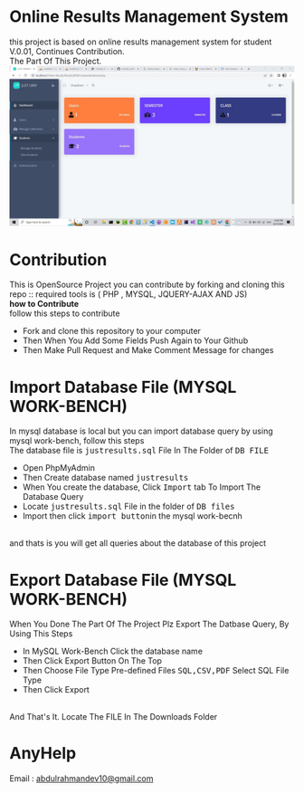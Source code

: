 # Online Results Management System
this project is based on online results management system for student<br>
V.0.01, Continues Contribution. <br>
The Part Of This Project.
![](./Results/thumb.JPG)

# Contribution
This is OpenSource Project you can contribute by forking and cloning this repo :: required tools is ( PHP , MYSQL, JQUERY-AJAX AND JS) <br>
<b>how to Contribute</b><br>
follow this steps to contribute<br>
<ul>
<li>Fork and clone this repository to your computer</li>
<li>Then When You Add Some Fields Push Again to Your Github</li>
<li>Then Make Pull Request and Make Comment Message for changes</li>
</ul>

#  Import Database File (MYSQL WORK-BENCH)
In mysql database is local but you can import database query by using mysql work-bench,
follow this steps<br>
The database file is  <kbd>justresults.sql</kbd> File In The Folder of <kbd>DB FILE</kbd>
<ul>
<li>Open PhpMyAdmin</li>
<li>Then Create database named <kbd>justresults</kbd></li>
<li>When You create the database, Click <kbd>Import</kbd> tab To Import The Database Query</li>
<li>Locate <kbd>justresults.sql</kbd> File in the folder of <kbd>DB files</kbd></li>
<li>Import then click <kbd>import button</kbd>in the mysql work-becnh</li>
</ul><br>
and thats is you will get all queries about the database of this project


#  Export Database File (MYSQL WORK-BENCH)
When You Done The Part Of The Project Plz Export The Datbase Query, 
By Using This Steps<br>
<ul>
<li>In MySQL Work-Bench Click the database name</li>
<li>Then Click Export Button On The Top</li>
<li>Then Choose File Type Pre-defined Files <kbd>SQL,CSV,PDF</kbd> Select SQL File Type</li>
<li>Then Click Export</li>
</ul><br>
And That's It.  Locate The FILE In The Downloads Folder 

# AnyHelp
Email : abdulrahmandev10@gmail.com
